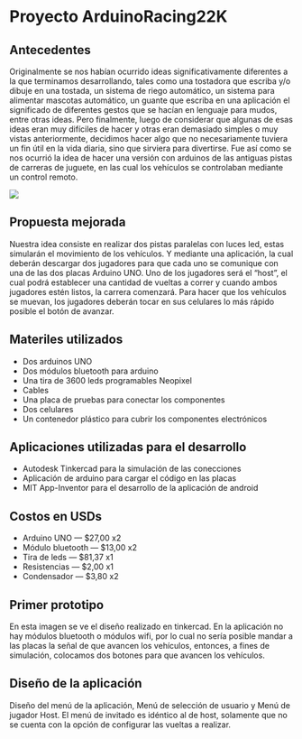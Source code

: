 # Proyecto ArduinoRacing22K

## Antecedentes

Originalmente se nos habían ocurrido ideas significativamente diferentes a la que terminamos desarrollando, tales como una tostadora que escriba y/o dibuje en una tostada, un sistema de riego automático, un sistema para alimentar mascotas automático, un guante que escriba en una aplicación el significado de diferentes gestos que se hacían en lenguaje para mudos, entre otras ideas. Pero finalmente, luego de considerar que algunas de esas ideas eran muy difíciles de hacer y otras eran demasiado simples o muy vistas anteriormente, decidimos hacer algo que no necesariamente tuviera un fin útil en la vida diaria, sino que sirviera para divertirse. Fue así como se nos ocurrió la idea de hacer una versión con arduinos de las antiguas pistas de carreras de juguete, en las cual los vehículos se controlaban mediante un control remoto.

![](/imagenes/1.png)

## Propuesta mejorada

Nuestra idea consiste en realizar dos pistas paralelas con luces led, estas simularán el movimiento de los vehículos. Y mediante una aplicación, la cual deberán descargar dos jugadores para que cada uno se comunique con una de las dos placas Arduino UNO. Uno de los jugadores será el “host”, el cual podrá establecer una cantidad de vueltas a correr y cuando ambos jugadores estén listos, la carrera comenzará. Para hacer que los vehículos se muevan, los jugadores deberán tocar en sus celulares lo más rápido posible el botón de avanzar.

## Materiles utilizados

* Dos arduinos UNO
* Dos módulos bluetooth para arduino
* Una tira de 3600 leds programables Neopixel
* Cables
* Una placa de pruebas para conectar los componentes
* Dos celulares
* Un contenedor plástico para cubrir los componentes electrónicos

## Aplicaciones utilizadas para el desarrollo

* Autodesk Tinkercad para la simulación de las conecciones
* Aplicación de arduino para cargar el código en las placas
* MIT App-Inventor para el desarrollo de la aplicación de android

## Costos en USDs

* Arduino UNO — $27,00 x2
* Módulo bluetooth — $13,00 x2
* Tira de leds — $81,37 x1
* Resistencias — $2,00 x1 
* Condensador — $3,80 x2

## Primer prototipo

En esta imagen se ve el diseño realizado en tinkercad. En la aplicación no hay módulos bluetooth o módulos wifi, por lo cual no sería posible mandar a las placas la señal de que avancen los vehículos, entonces, a fines de simulación, colocamos dos botones para que avancen los vehículos.

## Diseño de la aplicación

Diseño del menú de la aplicación, Menú de selección de usuario y Menú de jugador Host. El menú de invitado es idéntico al de host, solamente que no se cuenta con la opción de configurar las vueltas a realizar.



